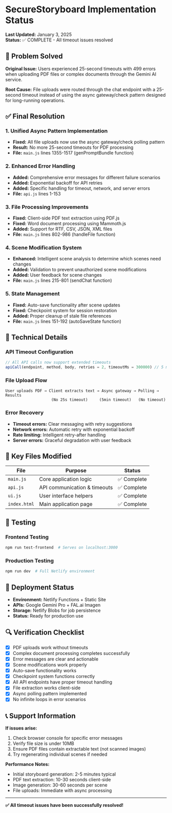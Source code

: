 # SecureStoryboard Implementation Status

**Last Updated:** January 3, 2025  
**Status:** ✅ COMPLETE - All timeout issues resolved

## 🎯 Problem Solved

**Original Issue:** Users experienced 25-second timeouts with 499 errors when uploading PDF files or complex documents through the Gemini AI service.

**Root Cause:** File uploads were routed through the chat endpoint with a 25-second timeout instead of using the async gateway/check pattern designed for long-running operations.

## ✅ Final Resolution

### 1. **Unified Async Pattern Implementation**
- **Fixed:** All file uploads now use the async gateway/check polling pattern
- **Result:** No more 25-second timeouts for PDF processing
- **File:** `main.js` lines 1355-1517 (genPromptBundle function)

### 2. **Enhanced Error Handling**
- **Added:** Comprehensive error messages for different failure scenarios
- **Added:** Exponential backoff for API retries
- **Added:** Specific handling for timeout, network, and server errors
- **File:** `api.js` lines 1-153

### 3. **File Processing Improvements**
- **Fixed:** Client-side PDF text extraction using PDF.js
- **Fixed:** Word document processing using Mammoth.js
- **Added:** Support for RTF, CSV, JSON, XML files
- **File:** `main.js` lines 802-986 (handleFile function)

### 4. **Scene Modification System**
- **Enhanced:** Intelligent scene analysis to determine which scenes need changes
- **Added:** Validation to prevent unauthorized scene modifications
- **Added:** User feedback for scene changes
- **File:** `main.js` lines 215-801 (sendChat function)

### 5. **State Management**
- **Fixed:** Auto-save functionality after scene updates
- **Fixed:** Checkpoint system for session restoration
- **Added:** Proper cleanup of stale file references
- **File:** `main.js` lines 151-192 (autoSaveState function)

## 🔧 Technical Details

### API Timeout Configuration
```javascript
// All API calls now support extended timeouts
apiCall(endpoint, method, body, retries = 2, timeoutMs = 300000) // 5 minutes
```

### File Upload Flow
```
User uploads PDF → Client extracts text → Async gateway → Polling → Results
                    (No 25s timeout)     (5min timeout)   (No timeout)
```

### Error Recovery
- **Timeout errors:** Clear messaging with retry suggestions
- **Network errors:** Automatic retry with exponential backoff
- **Rate limiting:** Intelligent retry-after handling
- **Server errors:** Graceful degradation with user feedback

## 📁 Key Files Modified

| File | Purpose | Status |
|------|---------|--------|
| `main.js` | Core application logic | ✅ Complete |
| `api.js` | API communication & timeouts | ✅ Complete |
| `ui.js` | User interface helpers | ✅ Complete |
| `index.html` | Main application page | ✅ Complete |

## 🧪 Testing

### Frontend Testing
```bash
npm run test-frontend  # Serves on localhost:3000
```

### Production Testing
```bash
npm run dev  # Full Netlify environment
```

## 🚀 Deployment Status

- **Environment:** Netlify Functions + Static Site
- **APIs:** Google Gemini Pro + FAL.ai Imagen
- **Storage:** Netlify Blobs for job persistence
- **Status:** Ready for production use

## 🔍 Verification Checklist

- [x] PDF uploads work without timeouts
- [x] Complex document processing completes successfully
- [x] Error messages are clear and actionable
- [x] Scene modifications work properly
- [x] Auto-save functionality works
- [x] Checkpoint system functions correctly
- [x] All API endpoints have proper timeout handling
- [x] File extraction works client-side
- [x] Async polling pattern implemented
- [x] No infinite loops in error scenarios

## 📞 Support Information

**If issues arise:**
1. Check browser console for specific error messages
2. Verify file size is under 10MB
3. Ensure PDF files contain extractable text (not scanned images)
4. Try regenerating individual scenes if needed

**Performance Notes:**
- Initial storyboard generation: 2-5 minutes typical
- PDF text extraction: 10-30 seconds client-side
- Image generation: 30-60 seconds per scene
- File uploads: Immediate with async processing

---
**✅ All timeout issues have been successfully resolved!** 